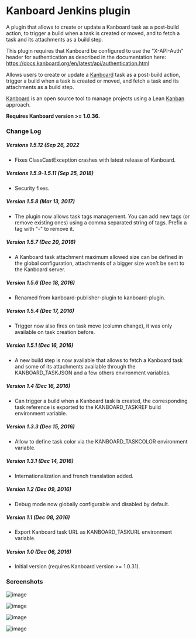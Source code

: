 # Kanboard Jenkins plugin

A plugin that allows to create or update a Kanboard task as a post-build action, to trigger a build when a task is created or moved, and to fetch a task and its attachments as a build step.

This plugin requires that Kanboard be configured to use the "X-API-Auth" header for authentication as described in the documentation here: https://docs.kanboard.org/en/latest/api/authentication.html

Allows users to create or update a [Kanboard](https://kanboard.net/)
task as a post-build action, trigger a build when a task is created or
moved, and fetch a task and its attachments as a build
step.

[Kanboard](https://kanboard.net/) is an open source tool to manage
projects using a Lean
[Kanban](https://en.wikipedia.org/wiki/Kanban_(development)) approach.

**Requires Kanboard version \>= 1.0.36.**

### Change Log

##### Versions 1.5.12 (Sep 26, 2022

-   Fixes ClassCastException crashes with latest release of Kanboard.

##### Versions 1.5.9-1.5.11 (Sep 25, 2018)

-   Security fixes.

##### Version 1.5.8 (Mar 13, 2017)

-   The plugin now allows task tags management. You can add new tags (or
    remove existing ones) using a comma separated string of tags. Prefix
    a tag with "-" to remove it.

##### Version 1.5.7 (Dec 20, 2016)

-   A Kanboard task attachment maximum allowed size can be defined in
    the global configuration, attachments of a bigger size won't be sent
    to the Kanboard server.

##### Version 1.5.6 (Dec 18, 2016)

-   Renamed from kanboard-publisher-plugin to kanboard-plugin.

##### Version 1.5.4 (Dec 17, 2016)

-   Trigger now also fires on task move (column change), it was only
    available on task creation before.

##### Version 1.5.1 (Dec 16, 2016)

-   A new build step is now available that allows to fetch a Kanboard
    task and some of its attachments available through the
    KANBOARD\_TASKJSON and a few others environment variables.

##### Version 1.4 (Dec 16, 2016)

-   Can trigger a build when a Kanboard task is created, the
    corresponding task reference is exported to the KANBOARD\_TASKREF
    build environment variable.

##### Version 1.3.3 (Dec 15, 2016)

-   Allow to define task color via the KANBOARD\_TASKCOLOR environment
    variable.

##### Version 1.3.1 (Dec 14, 2016)

-   Internationalization and french translation added.

##### Version 1.2 (Dec 09, 2016)

-   Debug mode now globally configurable and disabled by default.

##### Version 1.1 (Dec 08, 2016)

-   Export Kanboard task URL as KANBOARD\_TASKURL environment variable.

##### Version 1.0 (Dec 06, 2016)

-   Initial version (requires Kanboard version \>= 1.0.31).

### Screenshots

![image](https://user-images.githubusercontent.com/385653/192309931-64e06c5c-2daf-450c-83b1-a6e235c4815a.png)

![image](https://user-images.githubusercontent.com/385653/192310009-f69ce4f0-d652-455e-abfa-c15221a52fcc.png)

![image](https://user-images.githubusercontent.com/385653/192310068-77571f7a-810e-4f2e-8a77-7c246508aa96.png)

![image](https://user-images.githubusercontent.com/385653/192310112-714200f2-3084-4254-a5ea-d34af81b53b6.png)


